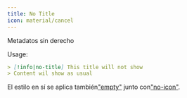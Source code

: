 ```yaml
---
title: No Title
icon: material/cancel
---
```


Metadatos sin derecho

Usage:

```md
> [!info|no-title] This title will not show
> Content wil show as usual
```

El estilo en sí se aplica también["empty"](../combined-styling/page-1.md)
junto con["no-icon"](../icon-styling/page-1.md).

